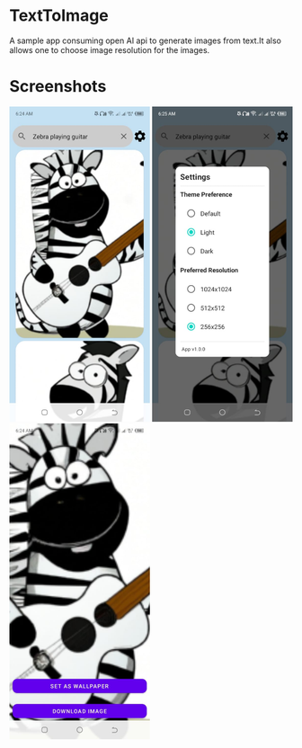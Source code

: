 # TextToImage
A sample app consuming open AI api to generate images from text.It also allows one to choose image resolution for the images.

# Screenshots
<img src="screenshots/homepage.jpeg" width="250"/>

<img src="screenshots/settings.jpeg" width="250"/>

<img src="screenshots/detailsPage.jpeg" width="250"/>


